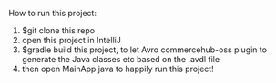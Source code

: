 How to run this project:

1. $git clone this repo
2. open this project in IntelliJ
3. $gradle build this project, to let Avro commercehub-oss plugin to generate the Java classes etc based on the .avdl file
4. then open MainApp.java to happily run this project!